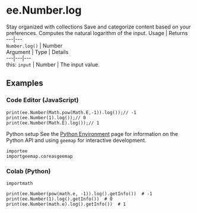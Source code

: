  
#  ee.Number.log
Stay organized with collections  Save and categorize content based on your preferences. 
Computes the natural logarithm of the input. Usage | Returns  
---|---  
`Number.log()` | Number  
Argument | Type | Details  
---|---|---  
this: `input` | Number | The input value.  
## Examples
### Code Editor (JavaScript)
```
print(ee.Number(Math.pow(Math.E,-1)).log());// -1
print(ee.Number(1).log());// 0
print(ee.Number(Math.E).log());// 1
```

Python setup
See the [ Python Environment](https://developers.google.com/earth-engine/guides/python_install) page for information on the Python API and using `geemap` for interactive development.
```
importee
importgeemap.coreasgeemap
```

### Colab (Python)
```
importmath

print(ee.Number(pow(math.e, -1)).log().getInfo())  # -1
print(ee.Number(1).log().getInfo())  # 0
print(ee.Number(math.e).log().getInfo())  # 1
```

